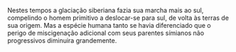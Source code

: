 ﻿Nestes tempos a glaciação siberiana fazia sua marcha mais ao sul, compelindo o homem primitivo a deslocar-se para sul, de volta às terras de sua origem. Mas a espécie humana tanto se havia diferenciado que o perigo de miscigenação adicional com seus parentes símianos não progressivos diminuira grandemente. 